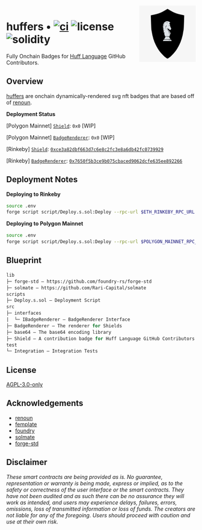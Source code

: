 <img align="right" width="150" height="150" top="100" src="./assets/shield.png">

# huffers • [![ci](https://github.com/huff-language/huffers/actions/workflows/ci.yml/badge.svg)](https://github.com/huff-language/huffers/actions/workflows/ci.yml) ![license](https://img.shields.io/github/license/huff-language/huffers?label=license) ![solidity](https://img.shields.io/badge/solidity-^0.8.15-lightgrey)

Fully Onchain Badges for [Huff Language](https://huff.sh) GitHub Contributors.


## Overview

[huffers](https://github.com/huff-language/huffers) are onchain dynamically-rendered svg nft badges that are based off of [renoun](https://github.com/Jon-Becker/renoun).

**Deployment Status**

[Polygon Mainnet] [`Shield`](./src/Shield.sol): `0x0` [WIP]

[Polygon Mainnet] [`BadgeRenderer`](./src/BadgeRenderer.sol): `0x0` [WIP]

[Rinkeby] [`Shield`](./src/Shield.sol): [`0xce3a82dbf663d7c6e8c2fc3e8a6db42fc0739929`](https://rinkeby.etherscan.io/address/0xce3a82dbf663d7c6e8c2fc3e8a6db42fc0739929)

[Rinkeby] [`BadgeRenderer`](./src/BadgeRenderer.sol): [`0x7650f5b3ce9b075cbaced9062dcfe635ee892266`](https://rinkeby.etherscan.io/address/0x7650f5b3ce9b075cbaced9062dcfe635ee892266)


## Deployment Notes

**Deploying to Rinkeby**
```bash
source .env
forge script script/Deploy.s.sol:Deploy --rpc-url $ETH_RINKEBY_RPC_URL  --private-key $DEPLOYER_PRIVATE_KEY --broadcast --verify --etherscan-api-key $ETHERSCAN_API_KEY -vvvv
```

**Deploying to Polygon Mainnet**
```bash
source .env
forge script script/Deploy.s.sol:Deploy --rpc-url $POLYGON_MAINNET_RPC_URL  --private-key $DEPLOYER_PRIVATE_KEY --broadcast --verify --etherscan-api-key $ETHERSCAN_API_KEY -vvvv
```


## Blueprint

```ml
lib
├─ forge-std — https://github.com/foundry-rs/forge-std
├─ solmate — https://github.com/Rari-Capital/solmate
scripts
├─ Deploy.s.sol — Deployment Script
src
├─ interfaces
|  └─ IBadgeRenderer — BadgeRenderer Interface
├─ BadgeRenderer — The renderer for Shields
├─ base64 — The base64 encoding library
├─ Shield — A contribution badge for Huff Language GitHub Contributors
test
└─ Integration — Integration Tests
```


## License

[AGPL-3.0-only](https://github.com/huff-language/huffers/blob/master/LICENSE)


## Acknowledgements

- [renoun](https://github.com/Jon-Becker/renoun)
- [femplate](https://github.com/abigger87/femplate)
- [foundry](https://github.com/foundry-rs/foundry)
- [solmate](https://github.com/Rari-Capital/solmate)
- [forge-std](https://github.com/brockelmore/forge-std)


## Disclaimer

_These smart contracts are being provided as is. No guarantee, representation or warranty is being made, express or implied, as to the safety or correctness of the user interface or the smart contracts. They have not been audited and as such there can be no assurance they will work as intended, and users may experience delays, failures, errors, omissions, loss of transmitted information or loss of funds. The creators are not liable for any of the foregoing. Users should proceed with caution and use at their own risk._
